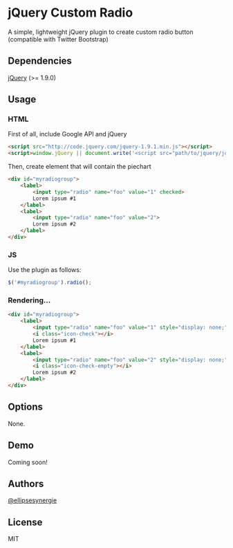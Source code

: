 # jQuery Custom Radio

A simple, lightweight jQuery plugin to create custom radio button (compatible with Twitter Bootstrap)

## Dependencies

[jQuery](http://jquery.com/) (>= 1.9.0)

## Usage

### HTML

First of all, include Google API and jQuery

```html
<script src="http://code.jquery.com/jquery-1.9.1.min.js"></script>
<script>window.jQuery || document.write('<script src="path/to/jquery/jquery-1.9.1.min.js"><\/script>')</script>
```

Then, create element that will contain the piechart

```html
<div id="myradiogroup">
    <label>
        <input type="radio" name="foo" value="1" checked>
        Lorem ipsum #1
    </label>
    <label>
        <input type="radio" name="foo" value="2">
        Lorem ipsum #2
    </label>
</div>
```

### JS

Use the plugin as follows:

```js
$('#myradiogroup').radio();
```

### Rendering...

```html
<div id="myradiogroup">
    <label>
        <input type="radio" name="foo" value="1" style="display: none;" checked>
        <i class="icon-check"></i>
        Lorem ipsum #1
    </label>
    <label>
        <input type="radio" name="foo" value="2" style="display: none;">
        <i class="icon-check-empty"></i>
        Lorem ipsum #2
    </label>
</div>
```

## Options

None.

## Demo

Coming soon!

## Authors

[@ellipsesynergie](http://github.com/ellipsesynergie)

## License

MIT